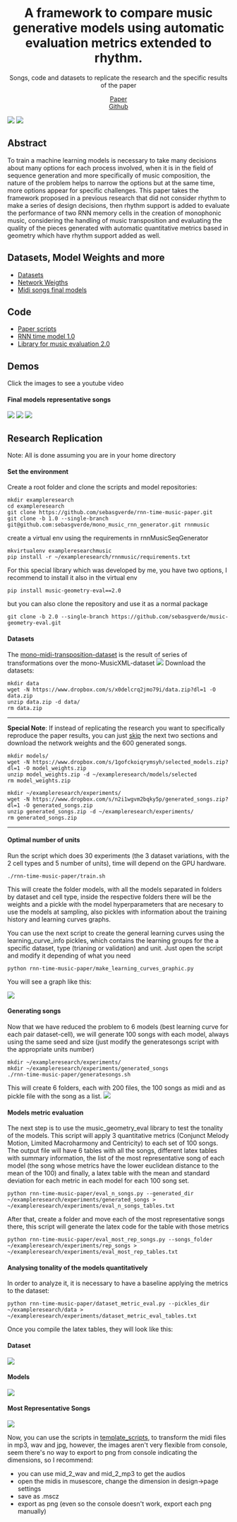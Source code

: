# <center>A framework to compare music generative models using automatic evaluation metrics extended to rhythm.</center>

<center>Songs, code and datasets to replicate the research and the specific results of the paper</center>



[<center>Paper</center>]() [<center>Github</center>](https://github.com/sebasgverde/rnn-time-music-paper)

![](https://sebasgverde.github.io/rnn-time-music-paper/images/RNNtraining.jpg)
![](https://sebasgverde.github.io/rnn-time-music-paper/images/RNNsample.jpg)
## Abstract
To train a machine learning models is necessary to take many decisions about many options for each process involved, when it is in the field of sequence generation and more specifically of music composition, the nature of the problem helps to narrow the options but at the same time, more options appear for specific challenges. This paper takes the framework proposed in a previous research that did not consider rhythm to make a series of design decisions, then rhythm support is added to evaluate the performance of two RNN memory cells in the creation of monophonic music, considering the handling of music transposition and evaluating the quality of the pieces generated with automatic quantitative metrics based in geometry which have rhythm support added as well.

## Datasets, Model Weights and more

- [Datasets](https://www.dropbox.com/s/x0delcrq2jmo79i/data.zip?dl=0)
- [Network Weigths](https://www.dropbox.com/s/1gofckoiqrymsyh/selected_models.zip?dl=0)
- [Midi songs final models](https://www.dropbox.com/s/n2i1wgvm2bqky5p/generated_songs.zip?dl=0)

## Code
- [Paper scripts](https://github.com/sebasgverde/rnn-time-music-paper)
- [RNN time model 1.0](https://github.com/sebasgverde/mono_music_rnn_generator.git)
- [Library for music evaluation 2.0](https://github.com/sebasgverde/music-geometry-eval)

## Demos
Click the images to see a youtube video

#### Final models representative songs
[![](https://sebasgverde.github.io/rnn-time-music-paper/images/generated_songs_demo_1.png)](https://youtu.be/FGUIEshh6WU)
[![](https://sebasgverde.github.io/rnn-time-music-paper/images/generated_songs_demo_2.png)](https://youtu.be/FGUIEshh6WU)
[![](https://sebasgverde.github.io/rnn-time-music-paper/images/generated_songs_demo_3.png)](https://youtu.be/FGUIEshh6WU)

## Research Replication
Note: All is done assuming you are in your home directory

#### Set the environment
Create a root folder and clone the scripts and model repositories:
```
mkdir exampleresearch
cd exampleresearch
git clone https://github.com/sebasgverde/rnn-time-music-paper.git
git clone -b 1.0 --single-branch git@github.com:sebasgverde/mono_music_rnn_generator.git rnnmusic
```

create a virtual env using the requirements in rnnMusicSeqGenerator
```
mkvirtualenv exampleresearchmusic
pip install -r ~/exampleresearch/rnnmusic/requirements.txt
```

For this special library which was developed by me, you have two options, I recommend to install it also in the virtual env
```
pip install music-geometry-eval==2.0
```

but you can also clone the repository and use it as a normal package
```
git clone -b 2.0 --single-branch https://github.com/sebasgverde/music-geometry-eval.git
```

#### Datasets
The [mono-midi-transposition-dataset](https://sebasgverde.github.io/mono-midi-transposition-dataset) is the result of series of transformations over the mono-MusicXML-dataset
![](https://sebasgverde.github.io/rnn-time-music-paper/images/datasetflow.png)
Download the datasets:
```
mkdir data
wget -N https://www.dropbox.com/s/x0delcrq2jmo79i/data.zip?dl=1 -O data.zip
unzip data.zip -d data/
rm data.zip
```

---

**Special Note**: If instead of replicating the research you want to specifically reproduce the paper results, you can just [skip](https://sebasgverde.github.io/rnn-time-music-paper/#models-metric-evaluation) the next two sections and download the network weights and the 600 generated songs.

```
mkdir models/
wget -N https://www.dropbox.com/s/1gofckoiqrymsyh/selected_models.zip?dl=1 -O model_weights.zip
unzip model_weights.zip -d ~/exampleresearch/models/selected
rm model_weights.zip
```

```
mkdir ~/exampleresearch/experiments/
wget -N https://www.dropbox.com/s/n2i1wgvm2bqky5p/generated_songs.zip?dl=1 -O generated_songs.zip
unzip generated_songs.zip -d ~/exampleresearch/experiments/
rm generated_songs.zip
```
---

#### Optimal number of units

Run the script which does 30 experiments (the 3 dataset variations, with the 2 cell types and 5 number of units), time will depend on the GPU hardware.
```
./rnn-time-music-paper/train.sh
```
This will create the folder models, with all the models separated in folders by dataset and cell type, inside the respective folders there will be the weights and a pickle with the model hyperparameters that are necesary to use the models at sampling, also pickles with information about the training history and learning curves graphs.

You can use the next script to create the general learning curves using the learning_curve_info pickles, which contains the learning groups for the a specific dataset, type (trianing or validation) and unit. Just open the script and modify it depending of what you need
```
python rnn-time-music-paper/make_learning_curves_graphic.py
```
You will see a graph like this:

![](https://sebasgverde.github.io/rnn-time-music-paper/images/learnig_curve_control_lstm.png)

#### Generating songs


Now that we have reduced the problem to 6 models (best learning curve for each pair dataset-cell), we will generate 100 songs with each model, always using the same seed and size (just modify the generatesongs script with the appropriate units number)
```
mkdir ~/exampleresearch/experiments/
mkdir ~/exampleresearch/experiments/generated_songs
./rnn-time-music-paper/generatesongs.sh
```
This will create 6 folders, each with 200 files, the 100 songs as midi and as pickle file with the song as a list.
![](https://sebasgverde.github.io/rnn-time-music-paper/images/song_generated_files.png)

#### Models metric evaluation
The next step is to use the music_geometry_eval library to test the tonality of the models. This script will apply 3 quantitative metrics (Conjunct Melody Motion, Limited Macroharmony and Centricity) to each set of 100 songs. The output file will have 6 tables with all the songs, different latex tables with summary information, the list of the most representative song of each model (the song whose metrics have the lower euclidean distance to the mean of the 100) and finally, a latex table with the mean and standard deviation for each metric in each model for each 100 song set.
```
python rnn-time-music-paper/eval_n_songs.py --generated_dir ~/exampleresearch/experiments/generated_songs > ~/exampleresearch/experiments/eval_n_songs_tables.txt
```
After that, create a folder and move each of the most representative songs there, this script will generate the latex code for the table with those metrics
```
python rnn-time-music-paper/eval_most_rep_songs.py --songs_folder ~/exampleresearch/experiments/rep_songs > ~/exampleresearch/experiments/eval_most_rep_tables.txt
```

#### Analysing tonality of the models quantitatively

In order to analyze it, it is necessary to have a baseline applying the metrics to the dataset:
```
python rnn-time-music-paper/dataset_metric_eval.py --pickles_dir ~/exampleresearch/data > ~/exampleresearch/experiments/dataset_metric_eval_tables.txt
```
Once you compile the latex tables, they will look like this:

#### Dataset
![](https://sebasgverde.github.io/rnn-time-music-paper/images/metric_table_dataset.png)

#### Models
![](https://sebasgverde.github.io/rnn-time-music-paper/images/metric_table_models.png)

#### Most Representative Songs
![](https://sebasgverde.github.io/rnn-time-music-paper/images/metric_table_most_rep_songs.png)

Now, you can use the scripts in [template_scripts](https://github.com/sebasgverde/rnn-cells-music-paper/tree/master/template_scripts), to transform the midi files in mp3, wav and jpg, however, the images aren't very flexible from console, seem there's no way to export to png from console indicating the dimensions, so I recommend:

- you can use mid_2_wav and mid_2_mp3 to get the audios
- open the midis in musescore, change the dimension in design->page settings
- save as .mscz
- export as png (even so the console doesn't work, export each png manually)

<!-- ### Other scripts
The scripts in scripts_for_supercomputing are modified versions of the training script for 6 of the experiments which I trained in a cluster environment in HPC centre [Apolo](http://www.eafit.edu.co/centros/apolo/Paginas/technical-specification.aspx). It works with slurm as cluster management and job scheduling system, so also the slurm scripts are provided. -->
